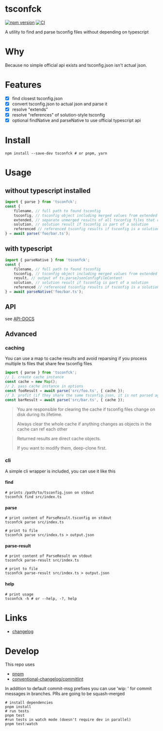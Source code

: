 # tsconfck

[![npm version](https://img.shields.io/npm/v/tsconfck)](https://www.npmjs.com/package/tsconfck)
[![CI](https://github.com/dominikg/tsconfck/actions/workflows/test.yml/badge.svg)](https://github.com/dominikg/tsconfck/actions/workflows/test.yml)

A utility to find and parse tsconfig files without depending on typescript

# Why

Because no simple official api exists and tsconfig.json isn't actual json.

# Features

- [x] find closest tsconfig.json
- [x] convert tsconfig.json to actual json and parse it
- [x] resolve "extends"
- [x] resolve "references" of solution-style tsconfig
- [x] optional findNative and parseNative to use official typescript api

# Install

```shell
npm install --save-dev tsconfck # or pnpm, yarn
```

# Usage

## without typescript installed

```js
import { parse } from 'tsconfck';
const {
	filename, // full path to found tsconfig
	tsconfig, // tsconfig object including merged values from extended configs
	extended, // separate unmerged results of all tsconfig files that contributed to tsconfig
	solution, // solution result if tsconfig is part of a solution
	referenced // referenced tsconfig results if tsconfig is a solution
} = await parse('foo/bar.ts');
```

## with typescript

```js
import { parseNative } from 'tsconfck';
const {
	filename, // full path to found tsconfig
	tsconfig, // tsconfig object including merged values from extended configs, normalized
	result, // output of ts.parseJsonConfigFileContent
	solution, // solution result if tsconfig is part of a solution
	referenced // referenced tsconfig results if tsconfig is a solution
} = await parseNative('foo/bar.ts');
```

## API

see [API-DOCS](docs/api.md)

## Advanced

### caching

You can use a map to cache results and avoid reparsing if you process multiple ts files that share few tsconfig files

```js
import { parse } from 'tsconfck';
// 1. create cache instance
const cache = new Map();
// 2. pass cache instance in options
const fooResult = await parse('src/foo.ts', { cache });
// 3. profit (if they share the same tsconfig.json, it is not parsed again)
const barResult = await parse('src/bar.ts', { cache });
```

> You are responsible for clearing the cache if tsconfig files change on disk during its lifetime.
>
> Always clear the whole cache if anything changes as objects in the cache can ref each other

> Returned results are direct cache objects.
>
> If you want to modify them, deep-clone first.

### cli

A simple cli wrapper is included, you can use it like this

#### find

```shell
# prints /path/to/tsconfig.json on stdout
tsconfck find src/index.ts
```

#### parse

```shell
# print content of ParseResult.tsconfig on stdout
tsconfck parse src/index.ts

# print to file
tsconfck parse src/index.ts > output.json
```

#### parse-result

```shell
# print content of ParseResult on stdout
tsconfck parse-result src/index.ts

# print to file
tsconfck parse-result src/index.ts > output.json
```

#### help

```shell
# print usage
tsconfck -h # or --help, -?, help
```

# Links

- [changelog](CHANGELOG.md)

# Develop

This repo uses

- [pnpm](https://pnpm.io)
- [conventional-changelog/commitlint](https://github.com/conventional-changelog/commitlint#what-is-commitlint)

In addition to default commit-msg prefixes you can use 'wip: ' for commit messages in branches.
PRs are going to be squash-merged

```shell
# install dependencies
pnpm install
# run tests
pnpm test
#run tests in watch mode (doesn't require dev in parallel)
pnpm test:watch
```
